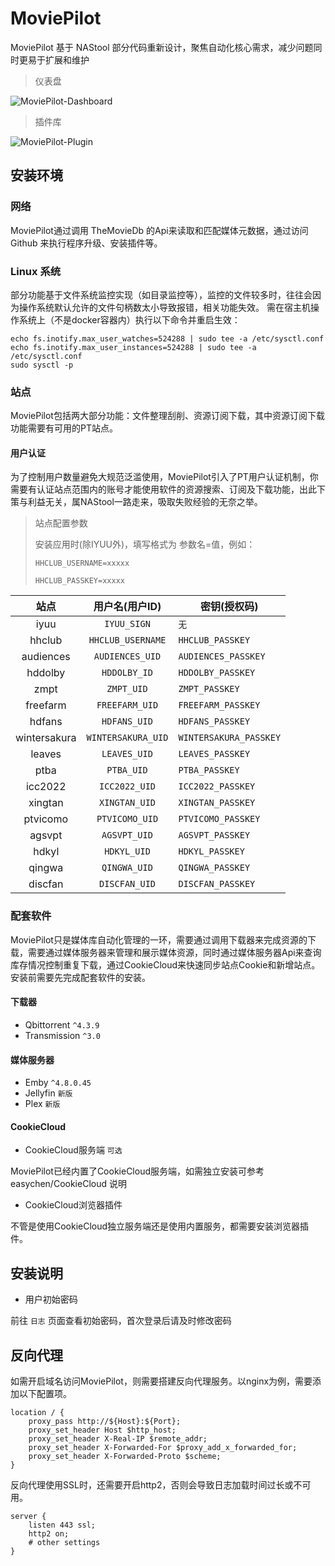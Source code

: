 # MoviePilot

MoviePilot 基于 NAStool 部分代码重新设计，聚焦自动化核心需求，减少问题同时更易于扩展和维护

> 仪表盘

![MoviePilot-Dashboard](https://wiki.movie-pilot.org/dashboard.png)

> 插件库

![MoviePilot-Plugin](https://wiki.movie-pilot.org/plugin.png)

## 安装环境

### 网络

MoviePilot通过调用 TheMovieDb 的Api来读取和匹配媒体元数据，通过访问 Github 来执行程序升级、安装插件等。

### Linux 系统

部分功能基于文件系统监控实现（如目录监控等），监控的文件较多时，往往会因为操作系统默认允许的文件句柄数太小导致报错，相关功能失效。
需在宿主机操作系统上（不是docker容器内）执行以下命令并重启生效：

```shell
echo fs.inotify.max_user_watches=524288 | sudo tee -a /etc/sysctl.conf
echo fs.inotify.max_user_instances=524288 | sudo tee -a /etc/sysctl.conf
sudo sysctl -p
```

### 站点

MoviePilot包括两大部分功能：文件整理刮削、资源订阅下载，其中资源订阅下载功能需要有可用的PT站点。

#### 用户认证

为了控制用户数量避免大规范泛滥使用，MoviePilot引入了PT用户认证机制，你需要有认证站点范围内的账号才能使用软件的资源搜索、订阅及下载功能，出此下策与利益无关，属NAStool一路走来，吸取失败经验的无奈之举。

> 站点配置参数
>
> 安装应用时(除IYUU外)，填写格式为 参数名=值，例如：
>
> `HHCLUB_USERNAME=xxxxx`
>
> `HHCLUB_PASSKEY=xxxxx`

|      站点      |     用户名(用户ID)      | 密钥(授权码)                |
|:------------:|:------------------:|------------------------|
|     iyuu     |    `IYUU_SIGN`     | `无`                    |
|    hhclub    | `HHCLUB_USERNAME`  | `HHCLUB_PASSKEY`       |
|  audiences   |  `AUDIENCES_UID`   | `AUDIENCES_PASSKEY`    |
|   hddolby    |    `HDDOLBY_ID`    | `HDDOLBY_PASSKEY`      |
|     zmpt     |     `ZMPT_UID`     | `ZMPT_PASSKEY`         |
|   freefarm   |   `FREEFARM_UID`   | `FREEFARM_PASSKEY`     |
|    hdfans    |    `HDFANS_UID`    | `HDFANS_PASSKEY`       |
| wintersakura | `WINTERSAKURA_UID` | `WINTERSAKURA_PASSKEY` |
|    leaves    |    `LEAVES_UID`    | `LEAVES_PASSKEY`       |
|     ptba     |     `PTBA_UID`     | `PTBA_PASSKEY`         |
|   icc2022    |   `ICC2022_UID`    | `ICC2022_PASSKEY`      |
|   xingtan    |   `XINGTAN_UID`    | `XINGTAN_PASSKEY`      |
|   ptvicomo   |   `PTVICOMO_UID`   | `PTVICOMO_PASSKEY`     |
|    agsvpt    |    `AGSVPT_UID`    | `AGSVPT_PASSKEY`       |
|    hdkyl     |    `HDKYL_UID`     | `HDKYL_PASSKEY`        |
|    qingwa    |    `QINGWA_UID`    | `QINGWA_PASSKEY`       |
|   discfan    |   `DISCFAN_UID`    | `DISCFAN_PASSKEY`      |

### 配套软件

MoviePilot只是媒体库自动化管理的一环，需要通过调用下载器来完成资源的下载，需要通过媒体服务器来管理和展示媒体资源，同时通过媒体服务器Api来查询库存情况控制重复下载，通过CookieCloud来快速同步站点Cookie和新增站点。安装前需要先完成配套软件的安装。

#### 下载器

+ Qbittorrent `^4.3.9`
+ Transmission `^3.0`

#### 媒体服务器

+ Emby `^4.8.0.45`
+ Jellyfin `新版`
+ Plex `新版`

#### CookieCloud

+ CookieCloud服务端 `可选`

MoviePilot已经内置了CookieCloud服务端，如需独立安装可参考 easychen/CookieCloud 说明

+ CookieCloud浏览器插件

不管是使用CookieCloud独立服务端还是使用内置服务，都需要安装浏览器插件。

## 安装说明

+ 用户初始密码

前往 `日志` 页面查看初始密码，首次登录后请及时修改密码

## 反向代理

如需开启域名访问MoviePilot，则需要搭建反向代理服务。以nginx为例，需要添加以下配置项。

```nginx
location / {
    proxy_pass http://${Host}:${Port};
    proxy_set_header Host $http_host;
    proxy_set_header X-Real-IP $remote_addr;
    proxy_set_header X-Forwarded-For $proxy_add_x_forwarded_for;
    proxy_set_header X-Forwarded-Proto $scheme;
}
```

反向代理使用SSL时，还需要开启http2，否则会导致日志加载时间过长或不可用。

```nginx
server {
    listen 443 ssl;
    http2 on;
    # other settings
}
```
